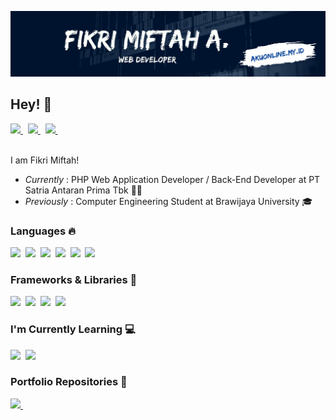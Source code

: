 <img src="https://github.com/vkr16/vkr16/blob/main/images/header.jpg?raw=true"></img>

## Hey! 👋

<a href="https://twitter.com/pisangbenyek/">
<img src="https://img.shields.io/static/v1?label=Twitter&message=@pisangbenyek&color=1d9bf0&show-icon=true&icon=twitter&style=flat-square&logo=twitter&logoColor=fff"></img>
</a>&nbsp;

<a href="mailto:fikri.droid16@gmail.com">
<img src="https://img.shields.io/static/v1?label=Email&message=fikri.droid16@gmail.com&color=ea4335&show-icon=true&icon=twitter&style=flat-square&logo=gmail&logoColor=fff"></img>
</a>&nbsp;

<a href="https://www.akuonline.my.id">
<img src="https://img.shields.io/static/v1?label=Website&message=akuonline.my.id&color=ff4444&show-icon=true&icon=twitter&style=flat-square&logo=google-chrome&logoColor=fff"></img>
</a>&nbsp;


<br>
<br>

I am Fikri Miftah!

- _Currently_ : PHP Web Application Developer / Back-End Developer at PT Satria Antaran Prima Tbk 👨‍💻
- _Previously_ : Computer Engineering Student at Brawijaya University 🎓

### Languages 🔥

<img src="https://img.shields.io/badge/HTML 5-fc490b?style=flat-square"></img>&nbsp;
<img src="https://img.shields.io/badge/CSS 3-2196f3?style=flat-square"></img>&nbsp;
<img src="https://img.shields.io/badge/Javascript-ffdf00?style=flat-square"></img>&nbsp;
<img src="https://img.shields.io/badge/PHP 7+-777bb3?style=flat-square"></img>&nbsp;
<img src="https://img.shields.io/badge/MySQL-f29221?style=flat-square"></img>&nbsp;
<img src="https://img.shields.io/badge/C%2B%2B-00599C?style=flat-square"></img>&nbsp;

### Frameworks & Libraries 🚀

<img src="https://img.shields.io/badge/Bootstrap 4+-5e3b7f?style=flat-square"></img>&nbsp;
<img src="https://img.shields.io/badge/Tailwind CSS-06B6D4?style=flat-square"></img>&nbsp;
<img src="https://img.shields.io/badge/CodeIgniter 3 & 4-f04e37?style=flat-square"></img>&nbsp;
<img src="https://img.shields.io/badge/jQuery-0769AD?style=flat-square"></img>&nbsp;

### I'm Currently Learning 💻

<img src="https://img.shields.io/badge/Node JS-026e00?style=flat-square"></img>&nbsp;
<img src="https://img.shields.io/badge/Docker-086dd7?style=flat-square"></img>&nbsp;


### Portfolio Repositories 📂

<a href="https://github.com/stars/vkr16/lists/portfolios/">
<img src="https://img.shields.io/static/v1?label=vkr16&message=Portfolios&color=ff4444&show-icon=true&style=for-the-badge&logo=github&logoColor=fff&labelColor=181717"></img>
</a>&nbsp;
